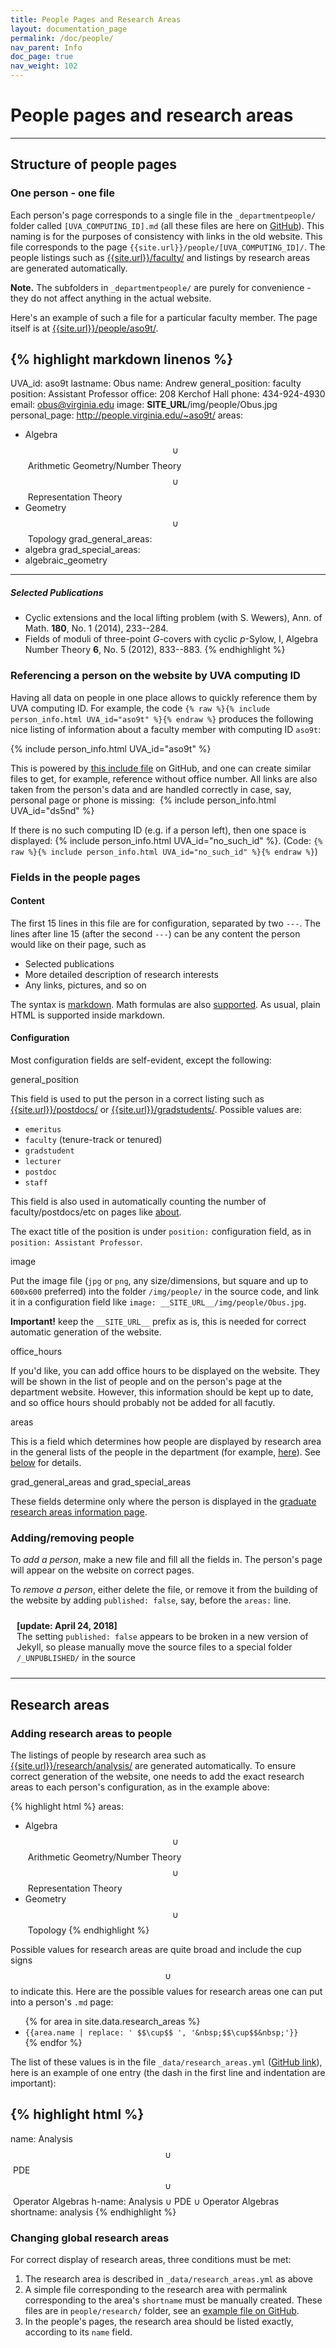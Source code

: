```yaml
---
title: People Pages and Research Areas
layout: documentation_page
permalink: /doc/people/
nav_parent: Info
doc_page: true
nav_weight: 102
---
```


# People pages and research areas

---

## Structure of people pages

### One person - one file

Each person's page corresponds to a single file in the `_departmentpeople/` folder called `[UVA_COMPUTING_ID].md` (all these files are here on [GitHub](https://github.com/uva-math/uva-math-code/tree/master/_departmentpeople)). This naming is for the purposes of consistency with links in the old website. This file corresponds to the page `{{site.url}}/people/[UVA_COMPUTING_ID]/`. The people listings such as [{{site.url}}/faculty/]({{site.url}}/faculty/) and listings by research areas are generated automatically.

**Note.** The subfolders in `_departmentpeople/` are purely for convenience - they do not affect anything in the actual website.

Here's an example of such a file for a particular faculty member. The page itself is at [{{site.url}}/people/aso9t/]({{site.url}}/people/aso9t/).

{% highlight markdown linenos %}
---
UVA_id: aso9t
lastname: Obus
name: Andrew
general_position: faculty
position: Assistant Professor
office: 208 Kerchof Hall
phone: 434-924-4930
email: obus@virginia.edu
image: __SITE_URL__/img/people/Obus.jpg
personal_page: http://people.virginia.edu/~aso9t/
areas:
  - Algebra&nbsp;$$\cup$$&nbsp;Arithmetic Geometry/Number Theory&nbsp;$$\cup$$&nbsp;Representation Theory
  - Geometry&nbsp;$$\cup$$&nbsp;Topology
grad_general_areas:
  - algebra
grad_special_areas:
  - algebraic_geometry
---


##### Selected Publications
- Cyclic extensions and the local lifting problem (with S. Wewers), Ann. of Math. **180**, No. 1 (2014), 233--284.
- Fields of moduli of three-point $G$-covers with cyclic $p$-Sylow, I, Algebra Number Theory **6**, No. 5 (2012), 833--883.
{% endhighlight %}

### Referencing a person on the website by UVA computing ID

Having all data on people in one place allows to quickly reference them by
UVA computing ID. For example, the code
`{% raw %}{% include person_info.html UVA_id="aso9t" %}{% endraw %}`
produces the following nice listing of information about a
faculty member with computing ID `aso9t`:

{% include person_info.html UVA_id="aso9t" %}

This is powered by [this include file](https://github.com/uva-math/uva-math-code/blob/master/_includes/person_info.html) on GitHub, and one can create similar files to get, for example, reference without office number. All links are also taken from the person's data and are handled correctly in case, say, personal page or phone is missing:&nbsp; {% include person_info.html UVA_id="ds5nd" %}

If there is no such computing ID (e.g. if a person left), then one space is displayed: {% include person_info.html UVA_id="no_such_id" %}. (Code: `{% raw %}{% include person_info.html UVA_id="no_such_id" %}{% endraw %}`)

### Fields in the people pages

#### Content

The first 15 lines in this file are for configuration, separated by two `---`. The lines after line 15 (after the second `---`) can be any content the person would like on their page, such as
- Selected publications
- More detailed description of research interests
- Any links, pictures, and so on

The syntax is [markdown](https://github.com/adam-p/markdown-here/wiki/Markdown-Cheatsheet). Math formulas are also [supported]({{site.url}}/doc/math/).
As usual, plain HTML is supported inside markdown.

#### Configuration

Most configuration fields are self-evident, except the following:

<span class="nonupper-h5">general\_position</span>

This field is used to put the person in a correct listing such as [{{site.url}}/postdocs/]({{site.url}}/postdocs/) or [{{site.url}}/gradstudents/]({{site.url}}/gradstudents/). Possible values are:

- `emeritus`
- `faculty` (tenure-track or tenured)
- `gradstudent`
- `lecturer`
- `postdoc`
- `staff`

This field is also used in automatically counting the number of faculty/postdocs/etc on pages like [about]({{site.url}}/about/).

The exact title of the position is under `position:` configuration field, as in `position: Assistant Professor`.

<span class="nonupper-h5">image</span>

Put the image file (`jpg` or `png`, any size/dimensions, but square and up to `600x600` preferred) into the folder `/img/people/` in the source code, and link it in a configuration field like `image: __SITE_URL__/img/people/Obus.jpg`.

**Important!** keep the `__SITE_URL__` prefix as is, this is needed for correct automatic generation of the website.

<span class="nonupper-h5">office_hours</span>

If you'd like, you can add office hours to be displayed on the website.
They will be shown in the list of people and on the person's page at the department website.
However, this information should be kept up to date, and so office
hours should probably not be added for all facutly.

<span class="nonupper-h5">areas</span>

This is a field which determines how people are displayed by research area
in the general lists of the people in the department (for example, [here]({{site.url}}/research/analysis/)).
See [below](#research_areas_pages) for details.

<span class="nonupper-h5">grad\_general\_areas and grad\_special\_areas</span>

These fields determine only where the person is displayed in the [graduate research areas information page]({{site.url}}/graduate/research-areas/).

### Adding/removing people

To *add a person*, make a new file and fill all the fields in. The person's page will appear on the website on correct pages.

To *remove a person*, either delete the file, or remove it from the building of the website by adding `published: false`, say, before the `areas:` line.

<div class="orange-item mb-2" style="padding:10px">
<b>[update: April 24, 2018]</b>
<br> 
The setting <code class="highlighter-rouge">published: false</code> appears to be broken in a new version of Jekyll, 
so please manually move the source files to a special folder <code class="highlighter-rouge">/_UNPUBLISHED/</code> in the source
</div>

---

## <a name="research_areas_pages">Research areas</a>

### Adding research areas to people

The listings of people by research area such as [{{site.url}}/research/analysis/]({{site.url}}/research/analysis/) are generated automatically. To ensure correct generation of the website, one needs to add the exact research areas to each person's configuration, as in the example above:

{% highlight html %}
areas:
  - Algebra&nbsp;$$\cup$$&nbsp;Arithmetic Geometry/Number Theory&nbsp;$$\cup$$&nbsp;Representation Theory
  - Geometry&nbsp;$$\cup$$&nbsp;Topology
{% endhighlight %}

Possible values for research areas are quite broad and include the cup signs $$\cup$$ to indicate this. Here are the possible values for research areas one can put into a person's `.md` page:

<ul>
{% for area in site.data.research_areas %}
<li><code class="highlighter-rouge">{{area.name | replace: '&nbsp;$$\cup$$&nbsp;', '&amp;nbsp;$$\cup$$&amp;nbsp;'}}</code></li>
{% endfor %}
</ul>

The list of these values is in the file `_data/research_areas.yml` ([GitHub link](https://github.com/uva-math/uva-math-code/blob/master/_data/research_areas.yml)), here is an example of one entry (the dash in the first line and indentation are important):

{% highlight html %}
-
  name: Analysis&nbsp;$$\cup$$&nbsp;PDE&nbsp;$$\cup$$&nbsp;Operator Algebras
  h-name: Analysis &cup; PDE &cup; Operator Algebras
  shortname: analysis
{% endhighlight %}

### Changing global research areas

For correct display of research areas, three conditions must be met:

1. The research area is described in `_data/research_areas.yml` as above
2. A simple file corresponding to the research area with permalink corresponding to the area's `shortname` must be manually created. These files are in `people/research/` folder, see an [example file on GitHub](https://github.com/uva-math/uva-math-code/blob/master/people/research/analysis.md).
2. In the people's pages, the research area should be listed exactly, according to its `name` field.
